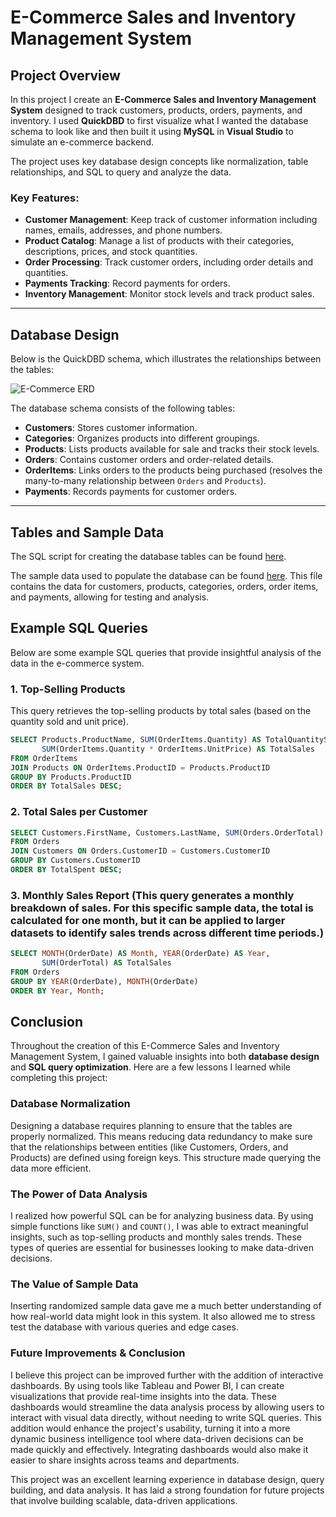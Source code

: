 # E-Commerce Sales and Inventory Management System

## Project Overview
In this project I create an **E-Commerce Sales and Inventory Management System** designed to track customers, products, orders, payments, and inventory. I used **QuickDBD** to first visualize what I wanted the database schema to look like and then built it using **MySQL** in **Visual Studio** to simulate an e-commerce backend.

The project uses key database design concepts like normalization, table relationships, and SQL to query and analyze the data.

### Key Features:
- **Customer Management**: Keep track of customer information including names, emails, addresses, and phone numbers.
- **Product Catalog**: Manage a list of products with their categories, descriptions, prices, and stock quantities.
- **Order Processing**: Track customer orders, including order details and quantities.
- **Payments Tracking**: Record payments for orders.
- **Inventory Management**: Monitor stock levels and track product sales.

---

## Database Design

Below is the QuickDBD schema, which illustrates the relationships between the tables:

![E-Commerce ERD]()

The database schema consists of the following tables:

- **Customers**: Stores customer information.
- **Categories**: Organizes products into different groupings.
- **Products**: Lists products available for sale and tracks their stock levels.
- **Orders**: Contains customer orders and order-related details.
- **OrderItems**: Links orders to the products being purchased (resolves the many-to-many relationship between `Orders` and `Products`).
- **Payments**: Records payments for customer orders.

---

## Tables and Sample Data

The SQL script for creating the database tables can be found [here](create_tables.sql).

The sample data used to populate the database can be found [here](insert_sample_data.sql). This file contains the data for customers, products, categories, orders, order items, and payments, allowing for testing and analysis.

## Example SQL Queries

Below are some example SQL queries that provide insightful analysis of the data in the e-commerce system.

### 1. Top-Selling Products
This query retrieves the top-selling products by total sales (based on the quantity sold and unit price).

```sql
SELECT Products.ProductName, SUM(OrderItems.Quantity) AS TotalQuantitySold, 
       SUM(OrderItems.Quantity * OrderItems.UnitPrice) AS TotalSales
FROM OrderItems
JOIN Products ON OrderItems.ProductID = Products.ProductID
GROUP BY Products.ProductID
ORDER BY TotalSales DESC;
```

### 2. Total Sales per Customer

```sql
SELECT Customers.FirstName, Customers.LastName, SUM(Orders.OrderTotal) AS TotalSpent
FROM Orders
JOIN Customers ON Orders.CustomerID = Customers.CustomerID
GROUP BY Customers.CustomerID
ORDER BY TotalSpent DESC;
```

### 3. Monthly Sales Report (This query generates a monthly breakdown of sales. For this specific sample data, the total is calculated for one month, but it can be applied to larger datasets to identify sales trends across different time periods.)

```sql
SELECT MONTH(OrderDate) AS Month, YEAR(OrderDate) AS Year, 
       SUM(OrderTotal) AS TotalSales
FROM Orders
GROUP BY YEAR(OrderDate), MONTH(OrderDate)
ORDER BY Year, Month;
```

## Conclusion

Throughout the creation of this E-Commerce Sales and Inventory Management System, I gained valuable insights into both **database design** and **SQL query optimization**. Here are a few lessons I learned while completing this project:

### Database Normalization
Designing a database requires planning to ensure that the tables are properly normalized. This means reducing data redundancy to make sure that the relationships between entities (like Customers, Orders, and Products) are defined using foreign keys. This structure made querying the data more efficient.

### The Power of Data Analysis
I realized how powerful SQL can be for analyzing business data. By using simple functions like `SUM()` and `COUNT()`, I was able to extract meaningful insights, such as top-selling products and monthly sales trends. These types of queries are essential for businesses looking to make data-driven decisions.

### The Value of Sample Data
Inserting randomized sample data gave me a much better understanding of how real-world data might look in this system. It also allowed me to stress test the database with various queries and edge cases.

### Future Improvements & Conclusion

I believe this project can be improved further with the addition of interactive dashboards. By using tools like Tableau and Power BI, I can create visualizations that provide real-time insights into the data. These dashboards would streamline the data analysis process by allowing users to interact with visual data directly, without needing to write SQL queries.
This addition would enhance the project's usability, turning it into a more dynamic business intelligence tool where data-driven decisions can be made quickly and effectively. Integrating dashboards would also make it easier to share insights across teams and departments.

This project was an excellent learning experience in database design, query building, and data analysis. It has laid a strong foundation for future projects that involve building scalable, data-driven applications.


